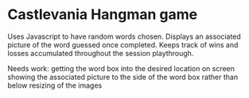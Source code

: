 # Castlevania Hangman game

Uses Javascript to have random words chosen.  Displays an associated picture of the word guessed once completed.  Keeps track of wins and losses accumulated throughout the session playthrough.

Needs work: getting the word box into the desired location on screen
            showing the associated picture to the side of the word box rather than below
            resizing of the images

